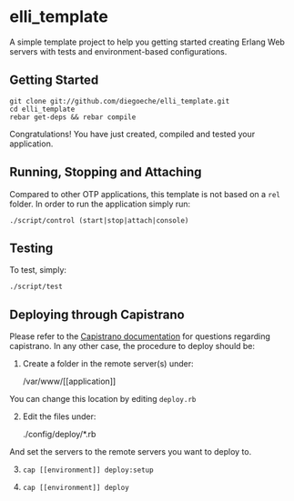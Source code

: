 elli_template
=============

A simple template project to help you getting started creating Erlang Web
servers with tests and environment-based configurations.

## Getting Started ##

    git clone git://github.com/diegoeche/elli_template.git
    cd elli_template
    rebar get-deps && rebar compile

Congratulations! You have just created, compiled and tested your application.

## Running, Stopping and Attaching ##

Compared to other OTP applications, this template is not based on a `rel` folder. In
order to run the application simply run:

    ./script/control (start|stop|attach|console)

## Testing ##

To test, simply:

    ./script/test

## Deploying through Capistrano ##

Please refer to the
[Capistrano documentation](https://github.com/capistrano/capistrano) for questions
regarding capistrano. In any other case, the procedure to deploy should be:

1. Create a folder in the remote server(s) under:

    /var/www/[[application]]

You can change this location by editing `deploy.rb`

2. Edit the files under:

    ./config/deploy/*.rb

And set the servers to the remote servers you want to deploy to.

3. `cap [[environment]] deploy:setup`

4. `cap [[environment]] deploy`
